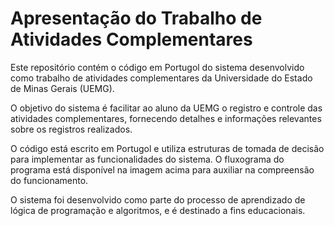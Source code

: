 # Apresentação do Trabalho de Atividades Complementares



Este repositório contém o código em Portugol do sistema desenvolvido como trabalho de atividades complementares da Universidade do Estado de Minas Gerais (UEMG).

O objetivo do sistema é facilitar ao aluno da UEMG o registro e controle das atividades complementares, fornecendo detalhes e informações relevantes sobre os registros realizados.

O código está escrito em Portugol e utiliza estruturas de tomada de decisão para implementar as funcionalidades do sistema. O fluxograma do programa está disponível na imagem acima para auxiliar na compreensão do funcionamento.

O sistema foi desenvolvido como parte do processo de aprendizado de lógica de programação e algoritmos, e é destinado a fins educacionais.
